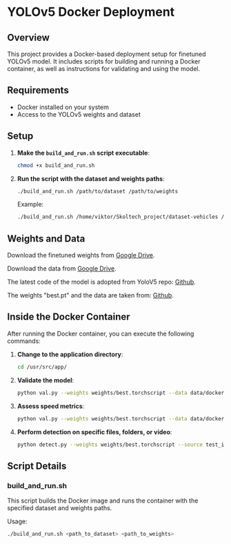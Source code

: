 # YOLOv5 Docker Deployment

## Overview

This project provides a Docker-based deployment setup for finetuned YOLOv5 model. It includes scripts for building and running a Docker container, as well as instructions for validating and using the model.

## Requirements

- Docker installed on your system
- Access to the YOLOv5 weights and dataset

## Setup

1. **Make the `build_and_run.sh` script executable**:

    ```bash
    chmod +x build_and_run.sh
    ```

2. **Run the script with the dataset and weights paths**:

    ```bash
    ./build_and_run.sh /path/to/dataset /path/to/weights
    ```

    Example:

    ```bash
    ./build_and_run.sh /home/viktor/Skoltech_project/dataset-vehicles /home/viktor/Skoltech_project/yolov5/weights
    ```

## Weights and Data

Download the finetuned weights from [Google Drive](https://drive.google.com/drive/folders/147qwUiIeG1AENag_VvCfeatFqwPouiKu?usp=sharing).

Download the data from [Google Drive](https://drive.google.com/drive/folders/1dcyyissnkHHMUHOuMaGvh7IxHFO_QXdG?usp=sharing).

The latest code of the model is adopted from YoloV5 repo: [Github](https://github.com/ultralytics/yolov5).

The weights "best.pt" and the data are taken from: [Github](https://github.com/MaryamBoneh/Vehicle-Detection/tree/main?tab=readme-ov-file).

## Inside the Docker Container

After running the Docker container, you can execute the following commands:

1. **Change to the application directory**:

    ```bash
    cd /usr/src/app/
    ```

2. **Validate the model**:

    ```bash
    python val.py --weights weights/best.torchscript --data data/docker.yaml --device 0
    ```

3. **Assess speed metrics**:

    ```bash
    python val.py --weights weights/best.torchscript --data data/docker.yaml --device 0 --task speed
    ```

4. **Perform detection on specific files, folders, or video**:

    ```bash
    python detect.py --weights weights/best.torchscript --source test_images --device 0 --class 0
    ```

## Script Details

### build_and_run.sh

This script builds the Docker image and runs the container with the specified dataset and weights paths.

Usage:

```bash
./build_and_run.sh <path_to_dataset> <path_to_weights>
